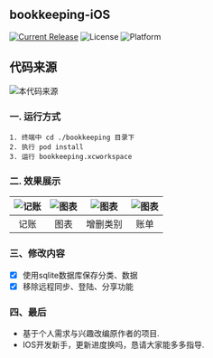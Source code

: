 ## bookkeeping-iOS
[![Current Release](https://img.shields.io/github/release/378056350/bookkeeping-iOS.svg?style=flat-square)](https://github.com/378056350/bookkeeping-iOS/releases)
![License](https://img.shields.io/github/license/378056350/bookkeeping-iOS.svg?style=flat-square)
![Platform](https://img.shields.io/badge/platform-iOS-red.svg?style=flat-square)

## 代码来源
![本代码来源](https://github.com/378056350/bookkeeping-iOS)

### 一. 运行方式

```
1. 终端中 cd ./bookkeeping 目录下
2. 执行 pod install
3. 运行 bookkeeping.xcworkspace
```

### 二. 效果展示

| ![记账](https://github.com/378056350/bookkeeping-iOS/blob/master/gif/1.gif?raw=true) | ![图表](https://github.com/378056350/bookkeeping-iOS/blob/master/gif/2.gif?raw=true) | ![图表](https://github.com/378056350/bookkeeping-iOS/blob/master/gif/3.gif?raw=true) | ![图表](https://github.com/378056350/bookkeeping-iOS/blob/master/gif/4.gif?raw=true) |
| :--------------------------------------: | :--------------------------------------: | :--------------------------------------: | :--------------------------------------: |
|            记账            |            图表            |            增删类别            |            账单            |

### 三、修改内容
- [x] 使用sqlite数据库保存分类、数据
- [x] 移除远程同步、登陆、分享功能

### 四、最后
* 基于个人需求与兴趣改编原作者的项目.
* IOS开发新手，更新进度换吗，恳请大家能多多指导.
